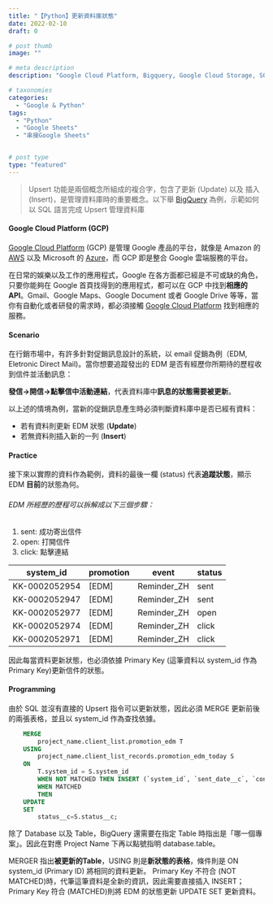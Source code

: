 ```yaml
---
title: "【Python】更新資料庫狀態"
date: 2022-02-10
draft: 0

# post thumb
image: ""

# meta description
description: "Google Cloud Platform, Bigquery, Google Cloud Storage, SQL, Merge, "

# taxonomies
categories:
  - "Google & Python"
tags:
  - "Python"
  - "Google Sheets"
  - "串接Google Sheets"


# post type
type: "featured"
---
```


>Upsert 功能是兩個概念所組成的複合字，包含了更新 (Update) 以及 插入 (Insert)，是管理資料庫時的重要概念。以下舉 [BigQuery](https://zh.wikipedia.org/wiki/BigQuery "BigQuery
") 為例，示範如何以 SQL 語言完成 Upsert 管理資料庫
<!--more-->

#### Google Cloud Platform (GCP)
[Google Cloud Platform](https://console.cloud.google.com/?hl=zh-TW "Google Cloud Platform") (GCP) 是管理 Google 產品的平台，就像是 Amazon 的 [AWS](https://en.wikipedia.org/wiki/Amazon_Web_Services "Amazon 雲端服務平台") 以及 Microsoft 的 [Azure](https://zh.wikipedia.org/wiki/Microsoft_Azure "Microsoft 雲端服務平台")，而 GCP 即是整合 Google 雲端服務的平台。

在日常的娛樂以及工作的應用程式，Google 在各方面都已經是不可或缺的角色，只要你能夠在 Google 首頁找得到的應用程式，都可以在 GCP 中找到**相應的 API**。Gmail、Google Maps、Google Document 或者 Google Drive 等等，當你有自動化或者研發的需求時，都必須接觸 [Google Cloud Platform](https://console.cloud.google.com/?hl=zh-TW "Google Cloud Platform") 找到相應的服務。

#### Scenario
在行銷市場中，有許多針對促銷訊息設計的系統，以 email 促銷為例（EDM, Eletronic Direct Mail)。當你想要追蹤發出的 EDM 是否有經歷你所期待的歷程收到信件並活動訊息：

**發信&rarr;開信&rarr;點擊信中活動連結**，代表資料庫中**訊息的狀態需要被更新**。

以上述的情境為例，當新的促銷訊息產生時必須判斷資料庫中是否已經有資料：
* 若有資料則更新 EDM 狀態 (**Update**)
* 若無資料則插入新的一列 (**Insert**)

#### Practice

接下來以實際的資料作為範例，資料的最後一欄 (status) 代表**追蹤狀態**，顯示 EDM **目前**的狀態為何。

###### EDM 所經歷的歷程可以拆解成以下三個步驟：
1. sent: 成功寄出信件
1. open: 打開信件
1. click: 點擊連結

|system_id|promotion|event|status|
|-----|-----|-----|-----|
|KK-0002052954|[EDM]|Reminder_ZH|sent|
|KK-0002052947|[EDM]|Reminder_ZH|sent|
|KK-0002052977|[EDM]|Reminder_ZH|open|
|KK-0002052974|[EDM]|Reminder_ZH|click|
|KK-0002052971|[EDM]|Reminder_ZH|click|

因此每當資料更新狀態，也必須依據 Primary Key (這筆資料以 system_id 作為 Primary Key)更新信件的狀態。

#### Programming

由於 SQL 並沒有直接的 Upsert 指令可以更新狀態，因此必須 MERGE 更新前後的兩張表格，並且以 system_id 作為查找依據。


```SQL
    MERGE
        project_name.client_list.promotion_edm T
    USING
        project_name.client_list_records.promotion_edm_today S
    ON
        T.system_id = S.system_id
        WHEN NOT MATCHED THEN INSERT (`system_id`, `sent_date__c`, `content_name__c`, `journey_content__r_a_b_test__c`, `type__c`, `card_no__c`, `card_type__c`, `status__c`, `arrival_station__c`, `departure_station__c`, `pnr_number`, `utm_content__c`, `birthday_event_date`) VALUES (`system_id`, `sent_date__c`, `content_name__c`, `journey_content__r_a_b_test__c`, `type__c`, `card_no__c`, `card_type__c`, `status__c`, `arrival_station__c`, `departure_station__c`, `pnr_number`, `utm_content__c`, `birthday_event_date`)
        WHEN MATCHED
        THEN
    UPDATE
    SET
        status__c=S.status__c;
```

除了 Database 以及 Table，BigQuery 還需要在指定 Table 時指出是「哪一個專案」。因此在對應 Project Name 下再以點號指明 database.table。

MERGER 指出**被更新的Table**，USING 則是**新狀態的表格**，條件則是 ON system_id (Primary ID) 將相同的資料更新。
Primary Key 不符合 (NOT MATCHED)時，代筆這筆資料是全新的資訊，因此需要直接插入 INSERT；Primary Key 符合 (MATCHED)則將 EDM 的狀態更新 UPDATE SET 更新資料。
